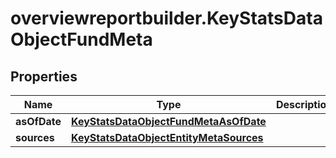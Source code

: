 # overviewreportbuilder.KeyStatsDataObjectFundMeta

## Properties

Name | Type | Description | Notes
------------ | ------------- | ------------- | -------------
**asOfDate** | [**KeyStatsDataObjectFundMetaAsOfDate**](KeyStatsDataObjectFundMetaAsOfDate.md) |  | [optional] 
**sources** | [**KeyStatsDataObjectEntityMetaSources**](KeyStatsDataObjectEntityMetaSources.md) |  | [optional] 


